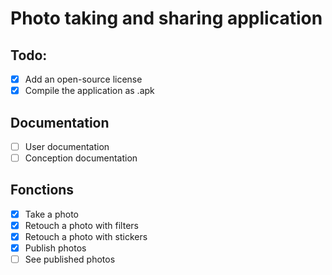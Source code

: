 # Photo taking and sharing application

## Todo:
- [x] Add an open-source license
- [x] Compile the application as .apk

## Documentation
- [ ] User documentation 
- [ ] Conception documentation

## Fonctions
- [x] Take a photo
- [x] Retouch a photo with filters
- [x] Retouch a photo with stickers
- [x] Publish photos
- [ ] See published photos
